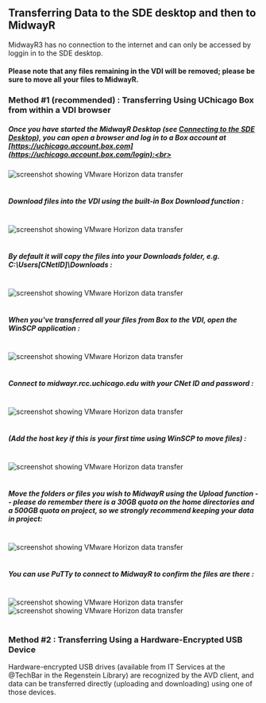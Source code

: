 ## Transferring Data to the SDE desktop and then to MidwayR
MidwayR3 has no connection to the internet and can only be accessed by loggin in to the SDE desktop.  



#### Please note that any files remaining in the VDI will be removed; please be sure to move all your files to MidwayR.

### Method #1 (recommended) : Transferring Using UChicago Box from within a VDI browser 		

##### Once you have started the MidwayR Desktop (see [Connecting to the SDE Desktop](../connecting/index.md)), you can open a browser and log in to a Box account at [https://uchicago.account.box.com](https://uchicago.account.box.com/login):<br><br>
![screenshot showing VMware Horizon data transfer](images/box_login.jpg)
<br><br>

##### Download files into the VDI using the built-in Box Download function :<br><br>
![screenshot showing VMware Horizon data transfer](images/box_download.jpg)
<br><br>

##### By default it will copy the files into your Downloads folder, e.g. C:\Users\[CNetID]\Downloads :<br><br>
![screenshot showing VMware Horizon data transfer](images/downloads.jpg)
<br><br>

##### When you've transferred all your files from Box to the VDI, open the WinSCP application : <br><br>
![screenshot showing VMware Horizon data transfer](images/winscp.jpg)
<br><br>

##### Connect to midwayr.rcc.uchicago.edu with your CNet ID and password :<br><br>
![screenshot showing VMware Horizon data transfer](images/winscp_upload1.jpg)
<br><br>

##### (Add the host key if this is your first time using WinSCP to move files) :<br><br>
![screenshot showing VMware Horizon data transfer](images/winscp_hostkey.jpg)
<br><br>

##### Move the folders or files you wish to MidwayR using the Upload function -- please do remember there is a 30GB quota on the home directories and a 500GB quota on project, so we strongly recommend keeping your data in project:<br><br>
![screenshot showing VMware Horizon data transfer](images/winscp_upload2.jpg)
<br><br>

##### You can use PuTTy to connect to MidwayR to confirm the files are there : <br><br>
![screenshot showing VMware Horizon data transfer](images/putty.jpg)
![screenshot showing VMware Horizon data transfer](images/putty_confirm.jpg)
<br><br>




### Method #2 : Transferring Using a Hardware-Encrypted USB Device

Hardware-encrypted USB drives (available from IT Services at the @TechBar in the Regenstein Library) are recognized by the AVD client, and data can be transferred directly (uploading and downloading) using one of those devices.


<!-- ### Method #3 : Transferring Using Secure Connections from within VDI

We also envision the possibility that users with the ability to log in to secure systems via a web browser will be able to transfer data directly from a remote secure system. -->

<!--
### Method #4 : Transfers by RCC System Administrators

RCC Systems Administrators can also move data into a specific directory, but this process requires significant lead time as the data must be analyzed for security threats and verified before transfer.
-->
